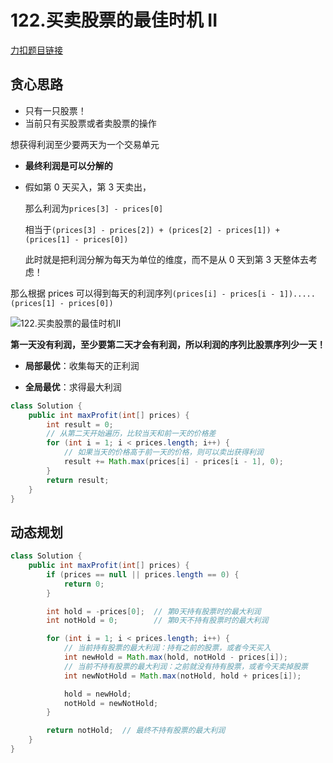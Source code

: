 # 122.买卖股票的最佳时机 II

[力扣题目链接](https://leetcode.cn/problems/best-time-to-buy-and-sell-stock-ii/description/)

## 贪心思路

+ 只有一只股票！
+ 当前只有买股票或者卖股票的操作

想获得利润至少要两天为一个交易单元

+ **最终利润是可以分解的**

+ 假如第 0 天买入，第 3 天卖出，

  那么利润为`prices[3] - prices[0]`

  相当于`(prices[3] - prices[2]) + (prices[2] - prices[1]) + (prices[1] - prices[0])`

  此时就是把利润分解为每天为单位的维度，而不是从 0 天到第 3 天整体去考虑！

那么根据 prices 可以得到每天的利润序列`(prices[i] - prices[i - 1]).....(prices[1] - prices[0])`

![122.买卖股票的最佳时机II](https://code-thinking-1253855093.file.myqcloud.com/pics/2020112917480858-20230310134659477.png)

**第一天没有利润，至少要第二天才会有利润，所以利润的序列比股票序列少一天！**

+ **局部最优**：收集每天的正利润

+ **全局最优**：求得最大利润

```java
class Solution {
    public int maxProfit(int[] prices) {
        int result = 0;
        // 从第二天开始遍历，比较当天和前一天的价格差
        for (int i = 1; i < prices.length; i++) {
            // 如果当天的价格高于前一天的价格，则可以卖出获得利润
            result += Math.max(prices[i] - prices[i - 1], 0);
        }
        return result;
    }
}
```



## 动态规划

```java
class Solution {
    public int maxProfit(int[] prices) {
        if (prices == null || prices.length == 0) {
            return 0;
        }

        int hold = -prices[0];  // 第0天持有股票时的最大利润
        int notHold = 0;        // 第0天不持有股票时的最大利润

        for (int i = 1; i < prices.length; i++) {
            // 当前持有股票的最大利润：持有之前的股票，或者今天买入
            int newHold = Math.max(hold, notHold - prices[i]);
            // 当前不持有股票的最大利润：之前就没有持有股票，或者今天卖掉股票
            int newNotHold = Math.max(notHold, hold + prices[i]);

            hold = newHold;
            notHold = newNotHold;
        }

        return notHold;  // 最终不持有股票的最大利润
    }
}
```

